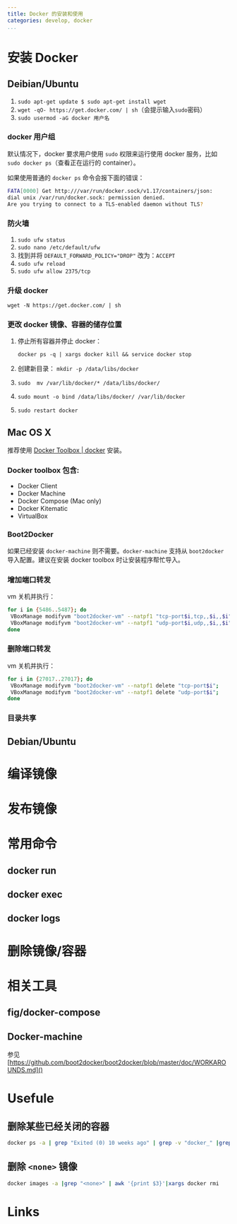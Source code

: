 ```yaml
---
title: Docker 的安装和使用
categories: develop, docker
...
```


# 安装 Docker
## Deibian/Ubuntu

1. `sudo apt-get update $ sudo apt-get install wget`
2. `wget -qO- https://get.docker.com/ | sh`（会提示输入`sudo`密码）
3. `sudo usermod -aG docker 用户名`

### docker 用户组

默认情况下，docker 要求用户使用 `sudo` 权限来运行使用 docker 服务，比如 `sudo docker ps`（查看正在运行的 container）。

如果使用普通的 `docker ps` 命令会报下面的错误：

```bash
FATA[0000] Get http:///var/run/docker.sock/v1.17/containers/json: 
dial unix /var/run/docker.sock: permission denied. 
Are you trying to connect to a TLS-enabled daemon without TLS?
```

### 防火墙

1. `sudo ufw status`
2. `sudo nano /etc/default/ufw`
3. 找到并将 `DEFAULT_FORWARD_POLICY="DROP"` 改为：`ACCEPT`
4. `sudo ufw reload`
5. `sudo ufw allow 2375/tcp`

### 升级 docker

`wget -N https://get.docker.com/ | sh`

### 更改 docker 镜像、容器的储存位置

1. 停止所有容器并停止 docker：

	`docker ps -q | xargs docker kill && service docker stop`
2. 创建新目录： `mkdir -p /data/libs/docker`
3. `sudo  mv /var/lib/docker/* /data/libs/docker/`
4. `sudo mount -o bind /data/libs/docker/ /var/lib/docker`
<!--4. 编辑 `/etc/default/docker` 中的 `DOCKER_OPTS` 并加入 `-g /data/libs/docker`-->
5. `sudo restart docker`


## Mac OS X
推荐使用 [Docker Toolbox | docker](https://www.docker.com/toolbox) 安装。

### Docker toolbox 包含:

* Docker Client
* Docker Machine
* Docker Compose (Mac only)
* Docker Kitematic
* VirtualBox

### Boot2Docker

如果已经安装 `docker-machine` 则不需要。`docker-machine` 支持从 `boot2docker` 导入配置。建议在安装 docker toolbox 时让安装程序帮忙导入。



### 增加端口转发

vm 关机并执行：

``` bash
for i in {5486..5487}; do
 VBoxManage modifyvm "boot2docker-vm" --natpf1 "tcp-port$i,tcp,,$i,,$i";
 VBoxManage modifyvm "boot2docker-vm" --natpf1 "udp-port$i,udp,,$i,,$i";
done
```

### 删除端口转发

vm 关机并执行：

```bash
for i in {27017..27017}; do
 VBoxManage modifyvm "boot2docker-vm" --natpf1 delete "tcp-port$i";
 VBoxManage modifyvm "boot2docker-vm" --natpf1 delete "udp-port$i";
done
```

### 目录共享

## Debian/Ubuntu


# 编译镜像
# 发布镜像

# 常用命令
## docker run
## docker exec
## docker logs

# 删除镜像/容器

# 相关工具
## fig/docker-compose

## Docker-machine

参见 [https://github.com/boot2docker/boot2docker/blob/master/doc/WORKAROUNDS.md]()


# Usefule

## 删除某些已经关闭的容器

```bash
docker ps -a | grep "Exited (0) 10 weeks ago" | grep -v "docker_" |grep -v "shajiquan" | awk '{print $1}'|xargs docker rm
```

## 删除 `<none>` 镜像

```bash
docker images -a |grep "<none>" | awk '{print $3}'|xargs docker rmi
```


# Links